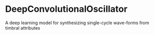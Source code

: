 # DeepConvolutionalOscillator
A deep learning model for synthesizing single-cycle wave-forms from timbral attributes

